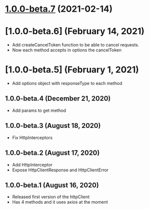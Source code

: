 # [1.0.0-beta.7](https://github.com/gabrielseco/http-client/compare/v1.0.0-beta.6...v1.0.0-beta.7) (2021-02-14)



# [1.0.0-beta.6] (February 14, 2021)
- Add createCancelToken function to be able to cancel requests.
- Now each method accepts in options the cancelToken

# [1.0.0-beta.5] (February 1, 2021)
- Add options object with responseType to each method

## 1.0.0-beta.4 (December 21, 2020)
- Add params to get method

## 1.0.0-beta.3 (August 18, 2020)
- Fix HttpInterceptors

## 1.0.0-beta.2 (August 17, 2020)
- Add HttpInterceptor
- Expose HttpClientResponse and HttpClientError

## 1.0.0-beta.1 (August 16, 2020) 

- Released first version of the httpClient
- Has 4 methods and it uses axios at the moment